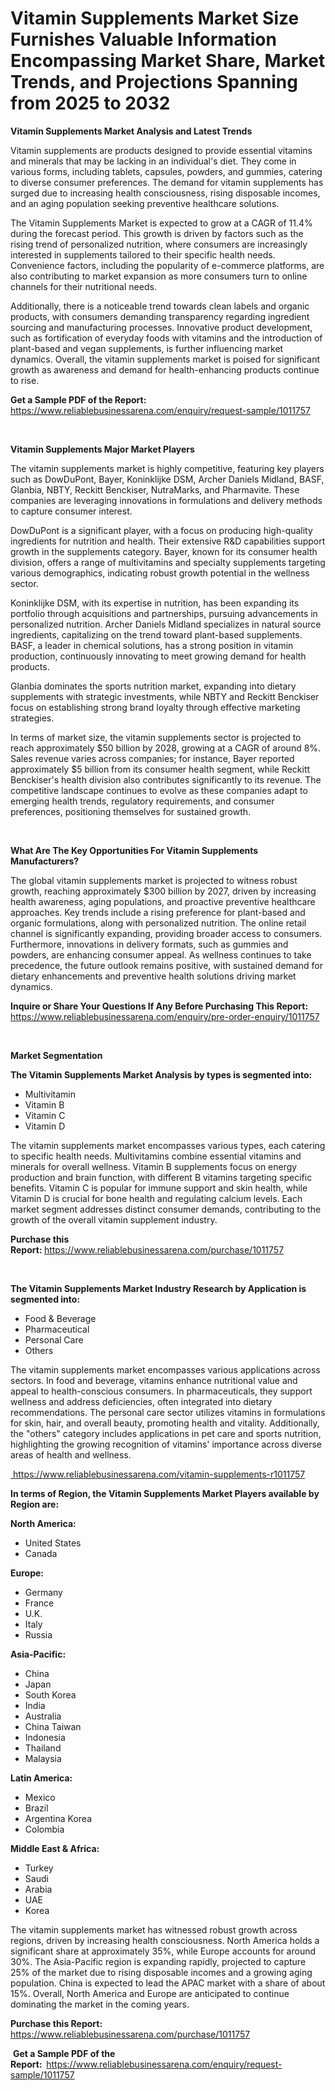 <p><h1>Vitamin Supplements Market Size Furnishes Valuable Information Encompassing Market Share, Market Trends, and Projections Spanning from 2025 to 2032</h1></p><p><strong>Vitamin Supplements Market Analysis and Latest Trends</strong></p>
<p><p>Vitamin supplements are products designed to provide essential vitamins and minerals that may be lacking in an individual's diet. They come in various forms, including tablets, capsules, powders, and gummies, catering to diverse consumer preferences. The demand for vitamin supplements has surged due to increasing health consciousness, rising disposable incomes, and an aging population seeking preventive healthcare solutions.</p><p>The Vitamin Supplements Market is expected to grow at a CAGR of 11.4% during the forecast period. This growth is driven by factors such as the rising trend of personalized nutrition, where consumers are increasingly interested in supplements tailored to their specific health needs. Convenience factors, including the popularity of e-commerce platforms, are also contributing to market expansion as more consumers turn to online channels for their nutritional needs.</p><p>Additionally, there is a noticeable trend towards clean labels and organic products, with consumers demanding transparency regarding ingredient sourcing and manufacturing processes. Innovative product development, such as fortification of everyday foods with vitamins and the introduction of plant-based and vegan supplements, is further influencing market dynamics. Overall, the vitamin supplements market is poised for significant growth as awareness and demand for health-enhancing products continue to rise.</p></p>
<p><strong>Get a Sample PDF of the Report:&nbsp;</strong> <a href="https://www.reliablebusinessarena.com/enquiry/request-sample/1011757?utm_campaign=2960&utm_medium=2&utm_source=Github&utm_content=ia&utm_term=16042025&utm_id=vitamin-supplements">https://www.reliablebusinessarena.com/enquiry/request-sample/1011757</a></p>
<p>&nbsp;</p>
<p><strong>Vitamin Supplements Major Market Players</strong></p>
<p><p>The vitamin supplements market is highly competitive, featuring key players such as DowDuPont, Bayer, Koninklijke DSM, Archer Daniels Midland, BASF, Glanbia, NBTY, Reckitt Benckiser, NutraMarks, and Pharmavite. These companies are leveraging innovations in formulations and delivery methods to capture consumer interest.</p><p>DowDuPont is a significant player, with a focus on producing high-quality ingredients for nutrition and health. Their extensive R&D capabilities support growth in the supplements category. Bayer, known for its consumer health division, offers a range of multivitamins and specialty supplements targeting various demographics, indicating robust growth potential in the wellness sector.</p><p>Koninklijke DSM, with its expertise in nutrition, has been expanding its portfolio through acquisitions and partnerships, pursuing advancements in personalized nutrition. Archer Daniels Midland specializes in natural source ingredients, capitalizing on the trend toward plant-based supplements. BASF, a leader in chemical solutions, has a strong position in vitamin production, continuously innovating to meet growing demand for health products.</p><p>Glanbia dominates the sports nutrition market, expanding into dietary supplements with strategic investments, while NBTY and Reckitt Benckiser focus on establishing strong brand loyalty through effective marketing strategies.</p><p>In terms of market size, the vitamin supplements sector is projected to reach approximately $50 billion by 2028, growing at a CAGR of around 8%. Sales revenue varies across companies; for instance, Bayer reported approximately $5 billion from its consumer health segment, while Reckitt Benckiser's health division also contributes significantly to its revenue. The competitive landscape continues to evolve as these companies adapt to emerging health trends, regulatory requirements, and consumer preferences, positioning themselves for sustained growth.</p></p>
<p>&nbsp;</p>
<p><strong>What Are The Key Opportunities For Vitamin Supplements Manufacturers?</strong></p>
<p><p>The global vitamin supplements market is projected to witness robust growth, reaching approximately $300 billion by 2027, driven by increasing health awareness, aging populations, and proactive preventive healthcare approaches. Key trends include a rising preference for plant-based and organic formulations, along with personalized nutrition. The online retail channel is significantly expanding, providing broader access to consumers. Furthermore, innovations in delivery formats, such as gummies and powders, are enhancing consumer appeal. As wellness continues to take precedence, the future outlook remains positive, with sustained demand for dietary enhancements and preventive health solutions driving market dynamics.</p></p>
<p><strong>Inquire or Share Your Questions If Any Before Purchasing This Report:</strong> <a href="https://www.reliablebusinessarena.com/enquiry/pre-order-enquiry/1011757?utm_campaign=2960&utm_medium=2&utm_source=Github&utm_content=ia&utm_term=16042025&utm_id=vitamin-supplements">https://www.reliablebusinessarena.com/enquiry/pre-order-enquiry/1011757</a></p>
<p>&nbsp;</p>
<p><strong>Market Segmentation</strong></p>
<p><strong>The Vitamin Supplements Market Analysis by types is segmented into:</strong></p>
<p><ul><li>Multivitamin</li><li>Vitamin B</li><li>Vitamin C</li><li>Vitamin D</li></ul></p>
<p><p>The vitamin supplements market encompasses various types, each catering to specific health needs. Multivitamins combine essential vitamins and minerals for overall wellness. Vitamin B supplements focus on energy production and brain function, with different B vitamins targeting specific benefits. Vitamin C is popular for immune support and skin health, while Vitamin D is crucial for bone health and regulating calcium levels. Each market segment addresses distinct consumer demands, contributing to the growth of the overall vitamin supplement industry.</p></p>
<p><strong>Purchase this Report:&nbsp;</strong><a href="https://www.reliablebusinessarena.com/purchase/1011757?utm_campaign=2960&utm_medium=2&utm_source=Github&utm_content=ia&utm_term=16042025&utm_id=vitamin-supplements">https://www.reliablebusinessarena.com/purchase/1011757</a></p>
<p>&nbsp;</p>
<p><strong>The Vitamin Supplements Market Industry Research by Application is segmented into:</strong></p>
<p><ul><li>Food & Beverage</li><li>Pharmaceutical</li><li>Personal Care</li><li>Others</li></ul></p>
<p><p>The vitamin supplements market encompasses various applications across sectors. In food and beverage, vitamins enhance nutritional value and appeal to health-conscious consumers. In pharmaceuticals, they support wellness and address deficiencies, often integrated into dietary recommendations. The personal care sector utilizes vitamins in formulations for skin, hair, and overall beauty, promoting health and vitality. Additionally, the "others" category includes applications in pet care and sports nutrition, highlighting the growing recognition of vitamins' importance across diverse areas of health and wellness.</p></p>
<p><a href="https://www.reliablebusinessarena.com/vitamin-supplements-r1011757?utm_campaign=2960&utm_medium=2&utm_source=Github&utm_content=ia&utm_term=16042025&utm_id=vitamin-supplements">&nbsp;https://www.reliablebusinessarena.com/vitamin-supplements-r1011757</a></p>
<p><strong>In terms of Region, the Vitamin Supplements Market Players available by Region are:</strong></p>
<p>
    <p> <strong> North America: </strong>
        <ul>
            <li>United States</li>
            <li>Canada</li>
        </ul>
        </p> 
    <p> <strong> Europe: </strong>
        <ul>
            <li>Germany</li>
            <li>France</li>
            <li>U.K.</li>
            <li>Italy</li>
            <li>Russia</li>
        </ul>
        </p> 
    <p> <strong> Asia-Pacific: </strong>
        <ul>
            <li>China</li>
            <li>Japan</li>
            <li>South Korea</li>
            <li>India</li>
            <li>Australia</li>
            <li>China Taiwan</li>
            <li>Indonesia</li>
            <li>Thailand</li>
            <li>Malaysia</li>
        </ul>
        </p> 
    <p> <strong> Latin America: </strong>
        <ul>
            <li>Mexico</li>
            <li>Brazil</li>
            <li>Argentina Korea</li>
            <li>Colombia</li>
        </ul>
        </p> 
    <p> <strong> Middle East & Africa: </strong>
        <ul>
            <li>Turkey</li>
            <li>Saudi</li>
            <li>Arabia</li>
            <li>UAE</li>
            <li>Korea</li>
        </ul>
    </p>
    </p>
<p><p>The vitamin supplements market has witnessed robust growth across regions, driven by increasing health consciousness. North America holds a significant share at approximately 35%, while Europe accounts for around 30%. The Asia-Pacific region is expanding rapidly, projected to capture 25% of the market due to rising disposable incomes and a growing aging population. China is expected to lead the APAC market with a share of about 15%. Overall, North America and Europe are anticipated to continue dominating the market in the coming years.</p></p>
<p><strong>Purchase this Report: </strong><a href="https://www.reliablebusinessarena.com/purchase/1011757?utm_campaign=2960&utm_medium=2&utm_source=Github&utm_content=ia&utm_term=16042025&utm_id=vitamin-supplements">https://www.reliablebusinessarena.com/purchase/1011757</a></p>
<p>&nbsp;<strong>Get a Sample PDF of the Report:&nbsp;&nbsp;</strong><a href="https://www.reliablebusinessarena.com/enquiry/request-sample/1011757?utm_campaign=2960&utm_medium=2&utm_source=Github&utm_content=ia&utm_term=16042025&utm_id=vitamin-supplements">https://www.reliablebusinessarena.com/enquiry/request-sample/1011757</a></p>
<p><strong></strong></p>
<p><p></p><p></p><p></p></p>